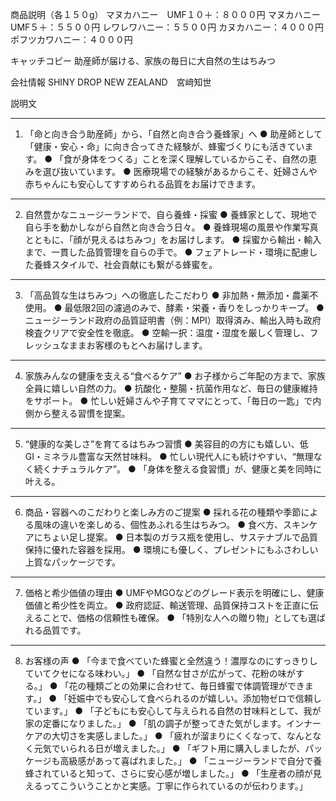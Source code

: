 商品説明（各１５０g）
マヌカハニー　UMF１０＋：８０００円
マヌカハニー　UMF５＋：５５００円
レワレワハニー：５５００円
カヌカハニー：４０００円
ポフツカワハニー：４０００円

キャッチコピー
助産師が届ける、家族の毎日に大自然の生はちみつ

会社情報
SHINY DROP NEW ZEALAND　宮﨑知世

説明文
________________________________________
1. 「命と向き合う助産師」から、「自然と向き合う養蜂家」へ
●	助産師として「健康・安心・命」に向き合ってきた経験が、蜂蜜づくりにも活きています。
●	「食が身体をつくる」ことを深く理解しているからこそ、自然の恵みを選び抜いています。
●	医療現場での経験があるからこそ、妊婦さんや赤ちゃんにも安心してすすめられる品質をお届けできます。
________________________________________
2. 自然豊かなニュージーランドで、自ら養蜂・採蜜
●	養蜂家として、現地で自ら手を動かしながら自然と向き合う日々。
●	養蜂現場の風景や作業写真とともに、「顔が見えるはちみつ」をお届けします。
●	採蜜から輸出・輸入まで、一貫した品質管理を自らの手で。
●	フェアトレード・環境に配慮した養蜂スタイルで、社会貢献にも繋がる蜂蜜を。
________________________________________
3. 「高品質な生はちみつ」への徹底したこだわり
●	非加熱・無添加・農薬不使用。
●	最低限2回の濾過のみで、酵素・栄養・香りをしっかりキープ。
●	ニュージーランド政府の品質証明書（例：MPI）取得済み、輸出入時も政府検査クリアで安全性を徹底。
●	空輸一択：温度・湿度を厳しく管理し、フレッシュなままお客様のもとへお届けします。
________________________________________
4. 家族みんなの健康を支える“食べるケア”
●	お子様からご年配の方まで、家族全員に嬉しい自然の力。
●	抗酸化・整腸・抗菌作用など、毎日の健康維持をサポート。
●	忙しい妊婦さんや子育てママにとって、「毎日の一匙」で内側から整える習慣を提案。
________________________________________
5. “健康的な美しさ”を育てるはちみつ習慣
●	美容目的の方にも嬉しい、低GI・ミネラル豊富な天然甘味料。
●	忙しい現代人にも続けやすい、“無理なく続くナチュラルケア”。
●	「身体を整える食習慣」が、健康と美を同時に叶える。
________________________________________
6. 商品・容器へのこだわりと楽しみ方のご提案
●	採れる花の種類や季節による風味の違いを楽しめる、個性あふれる生はちみつ。
●	食べ方、スキンケアにちょい足し提案。
●	日本製のガラス瓶を使用し、サステナブルで品質保持に優れた容器を採用。
●	環境にも優しく、プレゼントにもふさわしい上質なパッケージです。
________________________________________
7. 価格と希少価値の理由
●	UMFやMGOなどのグレード表示を明確にし、健康価値と希少性を両立。
●	政府認証、輸送管理、品質保持コストを正直に伝えることで、価格の信頼性も確保。
●	「特別な人への贈り物」としても選ばれる品質です。
________________________________________
8. お客様の声
●	「今まで食べていた蜂蜜と全然違う！濃厚なのにすっきりしていてクセになる味わい。」
●	「自然な甘さが広がって、花粉の味がする。」
●	「花の種類ごとの効果に合わせて、毎日蜂蜜で体調管理ができます。」
●	 「妊娠中でも安心して食べられるのが嬉しい。添加物ゼロで信頼しています。」
●	 「子どもにも安心して与えられる自然の甘味料として、我が家の定番になりました。」
●	 「肌の調子が整ってきた気がします。インナーケアの大切さを実感しました。」
●	 「疲れが溜まりにくくなって、なんとなく元気でいられる日が増えました。」
●	「ギフト用に購入しましたが、パッケージも高級感があって喜ばれました。」
●	 「ニュージーランドで自分で養蜂されていると知って、さらに安心感が増しました。」
●	 「生産者の顔が見えるってこういうことかと実感。丁寧に作られているのが伝わります。」
